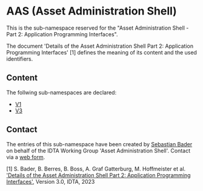 # AAS (Asset Administration Shell)

This is the sub-namespace reserved for the "Asset Administration Shell - Part 2: Application Programming Interfaces".

The document 'Details of the Asset Administration Shell Part 2: Application Programming Interfaces' [1] defines the meaning of its content and the used identifiers.

## Content

The follwing sub-namespaces are declared:
- [V1](./1/)
- [V3](./3/)

## Contact

The entries of this sub-namespace have been created by [Sebastian Bader](https://github.com/sebbader)
on behalf of the IDTA Working Group 'Asset Administration Shell'.
Contact via a [web form](https://industrialdigitaltwin.org/en/contact).


[1] S. Bader, B. Berres, B. Boss, A. Graf Gatterburg, M. Hoffmeister et al.
['Details of the Asset Administration Shell Part 2: Application Programming Interfaces'](https://industrialdigitaltwin.org/en/content-hub/aasspecifications), Version 3.0,
IDTA, 2023